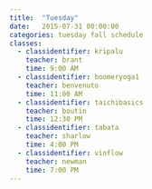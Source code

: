 ```yaml
---
title:  "Tuesday"
date:   2015-07-31 00:00:00
categories: tuesday fall schedule
classes:
  - classidentifier: kripalu
    teacher: brant
    time: 9:00 AM
  - classidentifier: boomeryoga1
    teacher: benvenuto
    time: 11:00 AM
  - classidentifier: taichibasics
    teacher: boutin
    time: 12:30 PM
  - classidentifier: tabata
    teacher: sharlow
    time: 4:00 PM
  - classidentifier: vinflow
    teacher: newman
    time: 7:00 PM
---
```

